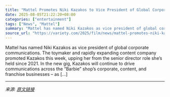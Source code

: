 ```yaml
---
title: "Mattel Promotes Niki Kazakos to Vice President of Global Corporate Communications (EXCLUSIVE)"
date: 2025-08-05T21:22:20+08:00
categories: ["entertainment"]
tags: ["News", "Mattel"]
summary: "Mattel has named Niki Kazakos as vice president of global corporate communications. The toymaker and rapidly expanding content company promoted Kazakos this week, upping her from the senior director r"
source_url: "https://variety.com/2025/film/news/mattel-promotes-niki-kazakos-corporate-communications-1236479044/"
---
```


Mattel has named Niki Kazakos as vice president of global corporate communications. The toymaker and rapidly expanding content company promoted Kazakos this week, upping her from the senior director role she’s held since 2021. In the new gig, Kazakos will continue to drive communications across the “Barbie” shop’s corporate, content, and franchise businesses – as [&#8230;]

---

*来源: [原文链接](https://variety.com/2025/film/news/mattel-promotes-niki-kazakos-corporate-communications-1236479044/)*
